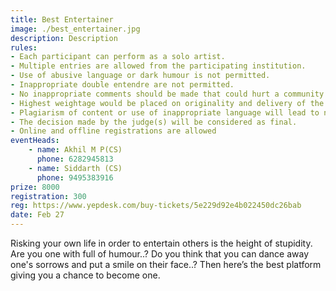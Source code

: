 ```yaml
---
title: Best Entertainer
image: ./best_entertainer.jpg
description: Description
rules: 
- Each participant can perform as a solo artist.
- Multiple entries are allowed from the participating institution.
- Use of abusive language or dark humour is not permitted.
- Inappropriate double entendre are not permitted.
- No inappropriate comments should be made that could hurt a community’s sentiment related to their  religious belief, race, sex, culture or heritage during the live performance.
- Highest weightage would be placed on originality and delivery of the content
- Plagiarism of content or use of inappropriate language will lead to negative marking or  disqualification
- The decision made by the judge(s) will be considered as final.
- Online and offline registrations are allowed
eventHeads:
    - name: Akhil M P(CS)
      phone: 6282945813
    - name: Siddarth (CS)
      phone: 9495383916
prize: 8000
registration: 300
reg: https://www.yepdesk.com/buy-tickets/5e229d92e4b022450dc26bab
date: Feb 27
---
```


Risking your own life in order to entertain others is the height of stupidity. Are you one with full of humour..? Do you think that you can dance away one's sorrows and put a smile on their face..? Then here’s the best platform giving you a chance to become one.